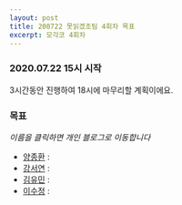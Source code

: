 ```yaml
---
layout: post
title: 200722 못읽겠조팀 4회차 목표
excerpt: 모각코 4회차
---
```

### 2020.07.22 15시 시작  
3시간동안 진행하여 18시에 마무리할 계획이에요.  
 
### 목표
*이름을 클릭하면 개인 블로그로 이동합니다*  
- [양종환](https://blog.naver.com/jhy7185/222038328183) :   
- [강서연](https://yonniii.github.io/mogakco/mogakco-0401/) : 
- [김유민](https://yam-cha.tistory.com/63) :   
- [이수정](https://realcrystal.github.io/mogacko/2020/07/22/mgk_04_a.html) : 
